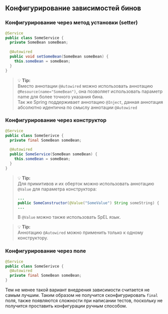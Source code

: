 ## Конфигурирование зависимостей бинов

### Конфигурирование через метод установки (setter)

```java
@Service
public class SomeService {
  private SomeBean someBean;
  
  @Autowired
  public void setSomeBean(SomeBean someBean) {
    this.someBean = someBean;
  }
}
```

> :bulb: **Tip:**  
Вместо аннотации `@Autowired` можно использовать аннотацию `@Resource(name="SomeBean")`, 
она позволяет использовать параметр name для более точного указания бина.  
Так же Spring поддерживает аннотацию `@Inject`, 
данная аннотация абсолютно идентична по смыслу аннотации `@Autowired`

### Конфигурирование через конструктор

```java
@Service
public class SomeSerivce {
  private final SomeBean someBean;
  
  @Autowired
  public SomeService(SomeBean someBean) {
    this.someBean = someBean;
  }
}
```

> :bulb: **Tip:**  
Для примитивов и их оберток можно использовать аннотацию `@Value` для параметра конструктора:  
>```java
>...
>public SomeConstructor(@Value("SomeValue") String someString) {
>...
>```  
> В `@Value` можно также использовать SpEL язык.

> :bulb: **Tip:**  
Аннотацию `@Autowired` можно применить только к одному конструктору.

### Конфигурирование через поле

```java
@Service
public class SomeSerivce {
  @Autowired
  private final SomeBean someBean;
}
```

Тем не менее такой вариант внедрения зависимости считается не самым лучшим. Таким образом не получится сконфигурировать `final` поля, 
также появляются сложности при написании тестов, поскольку не получится проставить конфигурации ручным способом.
